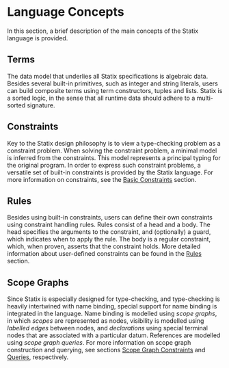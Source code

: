 # Language Concepts

In this section, a brief description of the main concepts of the Statix language
is provided.

## Terms

The data model that underlies all Statix specifications is algebraic data.
Besides several built-in primitives, such as integer and string literals, users
can build composite terms using term constructors, tuples and lists. Statix is
a sorted logic, in the sense that all runtime data should adhere to a
multi-sorted signature.

## Constraints

Key to the Statix design philosophy is to view a type-checking problem as a
constraint problem. When solving the constraint problem, a minimal model is inferred
from the constraints. This model represents a principal typing for the original
program. In order to express such constraint problems, a versatile set of built-in
constraints is provided by the Statix language. For more information on constraints,
see the [Basic Constraints](../basic-constraints) section.

## Rules

Besides using built-in constraints, users can define their own constraints using
constraint handling rules. Rules consist of a head and a body. The head specifies
the arguments to the constraint, and (optionally) a guard, which indicates when
to apply the rule. The body is a regular constraint, which, when proven, asserts
that the constraint holds. More detailed information about user-defined constraints
can be found in the [Rules](../rules) section.

## Scope Graphs

Since Statix is especially designed for type-checking, and type-checking is heavily
intertwined with name binding, special support for name binding is integrated
in the language. Name binding is modelled using _scope graphs_, in which _scopes_
are represented as nodes, visibility is modelled using _labelled edges_ between
nodes, and _declarations_ using special terminal nodes that are associated with
a particular datum. References are modelled using _scope graph queries_. For
more information on scope graph construction and querying, see sections
[Scope Graph Constraints](../scope-graphs) and [Queries](../queries), respectively.

